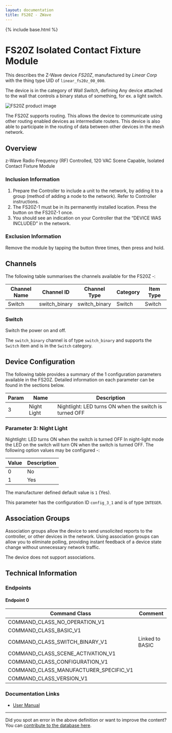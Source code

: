 ```yaml
---
layout: documentation
title: FS20Z - ZWave
---
```


{% include base.html %}

# FS20Z Isolated Contact Fixture Module
This describes the Z-Wave device *FS20Z*, manufactured by *Linear Corp* with the thing type UID of ```linear_fs20z_00_000```.

The device is in the category of *Wall Switch*, defining Any device attached to the wall that controls a binary status of something, for ex. a light switch.

![FS20Z product image](https://www.cd-jackson.com/zwave_device_uploads/10/10_default.jpg)


The FS20Z supports routing. This allows the device to communicate using other routing enabled devices as intermediate routers.  This device is also able to participate in the routing of data between other devices in the mesh network.

## Overview

z-Wave Radio Frequency (RF) Controlled, 120 VAC Scene Capable, Isolated Contact Fixture Module

### Inclusion Information

  1. Prepare the Controller to include a unit to the network, by adding it to a group (method of adding a node to the network). Refer to Controller instructions.
  2. The FS20Z-1 must be in its permanently installed location. Press the button on the FS20Z-1 once.
  3. You should see an indication on your Controller that the “DEVICE WAS INCLUDED” in the network.

### Exclusion Information

Remove the module by tapping the button three times, then press and hold.

## Channels

The following table summarises the channels available for the FS20Z -:

| Channel Name | Channel ID | Channel Type | Category | Item Type |
|--------------|------------|--------------|----------|-----------|
| Switch | switch_binary | switch_binary | Switch | Switch | 

### Switch
Switch the power on and off.

The ```switch_binary``` channel is of type ```switch_binary``` and supports the ```Switch``` item and is in the ```Switch``` category.



## Device Configuration

The following table provides a summary of the 1 configuration parameters available in the FS20Z.
Detailed information on each parameter can be found in the sections below.

| Param | Name  | Description |
|-------|-------|-------------|
| 3 | Night Light | Nightlight: LED turns ON when the switch is turned OFF |

### Parameter 3: Night Light

Nightlight: LED turns ON when the switch is turned OFF
In night-light mode the LED on the switch will turn ON when the switch is turned OFF.
The following option values may be configured -:

| Value  | Description |
|--------|-------------|
| 0 | No |
| 1 | Yes |

The manufacturer defined default value is ```1``` (Yes).

This parameter has the configuration ID ```config_3_1``` and is of type ```INTEGER```.


## Association Groups

Association groups allow the device to send unsolicited reports to the controller, or other devices in the network. Using association groups can allow you to eliminate polling, providing instant feedback of a device state change without unnecessary network traffic.

The device does not support associations.
## Technical Information

### Endpoints

#### Endpoint 0

| Command Class | Comment |
|---------------|---------|
| COMMAND_CLASS_NO_OPERATION_V1| |
| COMMAND_CLASS_BASIC_V1| |
| COMMAND_CLASS_SWITCH_BINARY_V1| Linked to BASIC|
| COMMAND_CLASS_SCENE_ACTIVATION_V1| |
| COMMAND_CLASS_CONFIGURATION_V1| |
| COMMAND_CLASS_MANUFACTURER_SPECIFIC_V1| |
| COMMAND_CLASS_VERSION_V1| |

### Documentation Links

* [User Manual](https://www.cd-jackson.com/zwave_device_uploads/10/FS20Z1-manual.pdf)

---

Did you spot an error in the above definition or want to improve the content?
You can [contribute to the database here](http://www.cd-jackson.com/index.php/zwave/zwave-device-database/zwave-device-list/devicesummary/10).
